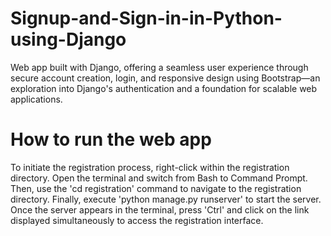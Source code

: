 # Signup-and-Sign-in-in-Python-using-Django
Web app built with Django, offering a seamless user experience through secure account creation, login, and responsive design using Bootstrap—an exploration into Django's authentication and a foundation for scalable web applications.


# How to run the web app


To initiate the registration process, right-click within the registration directory. Open the terminal and switch from Bash to Command Prompt. Then, use the 'cd registration' command to navigate to the registration directory. Finally, execute 'python manage.py runserver' to start the server. Once the server appears in the terminal, press 'Ctrl' and click on the link displayed simultaneously to access the registration interface.